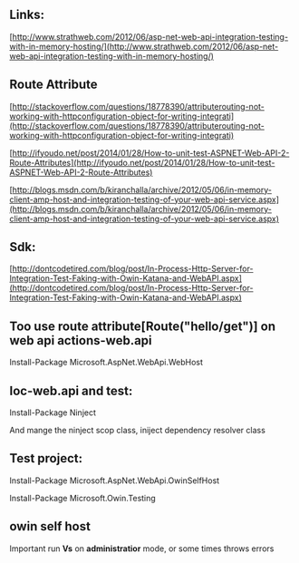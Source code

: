 
Links:
------
[http://www.strathweb.com/2012/06/asp-net-web-api-integration-testing-with-in-memory-hosting/](http://www.strathweb.com/2012/06/asp-net-web-api-integration-testing-with-in-memory-hosting/)


Route Attribute
---------------
[http://stackoverflow.com/questions/18778390/attributerouting-not-working-with-httpconfiguration-object-for-writing-integrati](http://stackoverflow.com/questions/18778390/attributerouting-not-working-with-httpconfiguration-object-for-writing-integrati)

[http://ifyoudo.net/post/2014/01/28/How-to-unit-test-ASPNET-Web-API-2-Route-Attributes](http://ifyoudo.net/post/2014/01/28/How-to-unit-test-ASPNET-Web-API-2-Route-Attributes)

[http://blogs.msdn.com/b/kiranchalla/archive/2012/05/06/in-memory-client-amp-host-and-integration-testing-of-your-web-api-service.aspx](http://blogs.msdn.com/b/kiranchalla/archive/2012/05/06/in-memory-client-amp-host-and-integration-testing-of-your-web-api-service.aspx)

Sdk:
----
[http://dontcodetired.com/blog/post/In-Process-Http-Server-for-Integration-Test-Faking-with-Owin-Katana-and-WebAPI.aspx](http://dontcodetired.com/blog/post/In-Process-Http-Server-for-Integration-Test-Faking-with-Owin-Katana-and-WebAPI.aspx)

Too use route attribute[Route("hello/get")] on web api actions-web.api
---------------------------------------------------------------
Install-Package Microsoft.AspNet.WebApi.WebHost


Ioc-web.api and test:
----
Install-Package Ninject

And mange the ninject scop class, iniject dependency resolver class


Test project:
-------------
Install-Package Microsoft.AspNet.WebApi.OwinSelfHost

Install-Package Microsoft.Owin.Testing


owin self host
--------------
Important run **Vs** on **administratior** mode, or some times throws errors